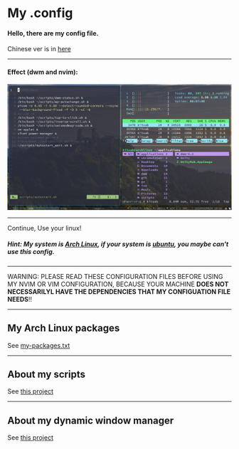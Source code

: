 # My .config

#### Hello, there are my config file.

Chinese ver is in [here](README-cn.md)

---

#### Effect (dwm and nvim):

![](screenshots/1.png)

---

Continue, Use your linux!

##### Hint: My system is [Arch Linux](https://www.archlinux.org), if your system is [ubuntu](https://www.ubuntu.com), you maybe can't use this config.

---

WARNING: PLEASE READ THESE CONFIGURATION FILES BEFORE USING MY NVIM OR VIM CONFIGURATION, BECAUSE YOUR MACHINE **DOES NOT NECESSARILYL HAVE THE DEPENDENCIES THAT MY CONFIGUATION FILE NEEDS**!!

---

## My Arch Linux packages

See [my-packages.txt](my-packages.txt)

---

## About my scripts

See [this project](https://github.com/KiteAB/scripts)

---

## About my dynamic window manager

See [this project](https://github.com/KiteAB/dwm)
